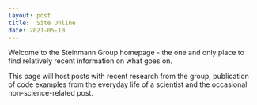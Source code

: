 ```yaml
---
layout: post
title:  Site Online
date: 2021-05-10
---
```

Welcome to the Steinmann Group homepage - the one and only place to find relatively recent information on what goes on.

This page will host posts with recent research from the group, publication of code examples from the everyday life of a scientist and the occasional non-science-related post.
